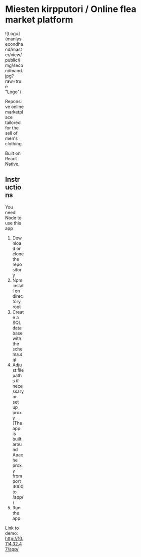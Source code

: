 # Miesten kirpputori / Online flea market platform

<div style="width:60px ; height:60px">
![Logo](manlysecondhand/master/view/public/img/secondmand.jpg?raw=true "Logo")
<div>

Reponsive online marketplace tailored for the sell of men's clothing.

Built on React Native.

## Instructions
You need Node to use this app

1. Download or clone the repository
2. Npm install on directory root
3. Create a SQL database with the schema.sql
4. Adjust file paths if necessary or set up proxy (The app is built around Apache proxy from port 3000 to /app/)
5. Run the app

Link to demo: http://10.114.32.47/app/
